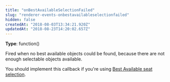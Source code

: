 ```yaml
---
title: "onBestAvailableSelectionFailed"
slug: "renderer-events-onbestavailableselectionfailed"
hidden: false
createdAt: "2018-08-03T13:34:21.920Z"
updatedAt: "2018-08-23T14:20:02.657Z"
---
```

**Type**: function()

Fired when no best available objects could be found, because there are not enough selectable objects available.

You should implement this callback if you&#39;re using [Best Available seat selection](doc:renderer-config-selectbestavailable).
